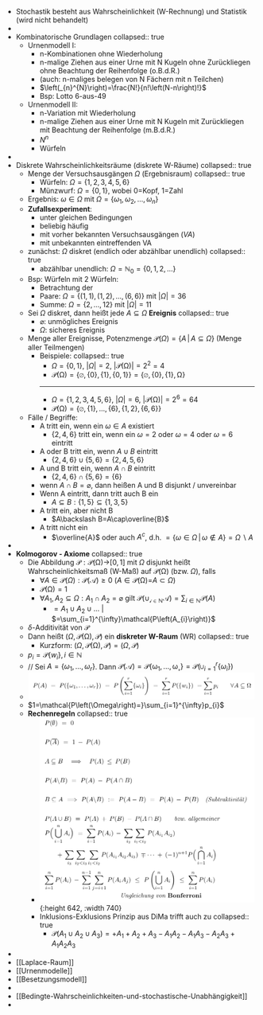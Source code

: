 - Stochastik besteht aus Wahrscheinlichkeit (W-Rechnung) und Statistik (wird nicht behandelt)
-
- Kombinatorische Grundlagen
  collapsed:: true
	- Urnenmodell I:
		- n-Kombinationen ohne Wiederholung
		- n-malige Ziehen aus einer Urne mit N Kugeln ohne Zurückliegen ohne Beachtung der Reihenfolge (o.B.d.R.)
		- (auch: n-maliges belegen von N Fächern mit n Teilchen)
		- $\left(_{n}^{N}\right)=\frac{N!}{n!\left(N-n\right)!}$
		- Bsp: Lotto 6-aus-49
	- Urnenmodell II:
		- n-Variation mit Wiederholung
		- n-malige Ziehen aus einer Urne mit N Kugeln mit Zurückliegen mit Beachtung der Reihenfolge (m.B.d.R.)
		- $N^{n}$
		- Würfeln
-
- Diskrete Wahrscheinlichkeitsräume (diskrete W-Räume)
  collapsed:: true
	- Menge der Versuchsausgängen $\Omega$ (Ergebnisraum)
	  collapsed:: true
		- Würfeln: $\Omega=\left\lbrace1,2,3,4,5,6\right\rbrace$
		- Münzwurf: $\Omega=\left\lbrace0,1\right\rbrace$, wobei 0=Kopf, 1=Zahl
	- Ergebnis: $\omega\in\Omega$ mit $\Omega=\left\lbrace\omega_1,\omega_2,...,\omega_{n}\right\rbrace$
	- **Zufallsexperiment**:
		- unter gleichen Bedingungen
		- beliebig häufig
		- mit vorher bekannten Versuchsausgängen (*VA*)
		- mit unbekannten eintreffenden VA
	- zunächst: $\Omega$ diskret (endlich oder abzählbar unendlich)
	  collapsed:: true
		- abzählbar unendlich: $\Omega=\mathbb{N}_0=\left\lbrace0,1,2,...\right\rbrace$
	- Bsp: Würfeln mit 2 Würfeln:
		- Betrachtung der
		- Paare: $\Omega=\left\lbrace\left(1,1\right),\left(1,2\right),...,\left(6,6\right)\right\rbrace$ mit $\left|\Omega\right|=36$
		- Summe: $\Omega=\left\lbrace2,...,12\right\rbrace$ mit $\left|\Omega\right|=11$
	- Sei $\Omega$ diskret, dann heißt jede $A\subseteq\Omega$ **Ereignis**
	  collapsed:: true
		- $\varnothing$: unmögliches Ereignis
		- $\Omega$: sicheres Ereignis
	- Menge aller Ereignisse, Potenzmenge $\mathcal{P}\left(\Omega\right)=\left\lbrace A\,\vert\,A\subseteq\Omega\right\rbrace$ (Menge aller Teilmengen)
		- Beispiele:
		  collapsed:: true
			- $\Omega=\left\lbrace0,1\right\rbrace$, $\left|\Omega\right|=2$, $\left|\mathcal{P}\left(\mathcal{\Omega}\right)\right|=2^2=4$
			- $\mathcal{P\left(\Omega\right)=\left\lbrace\varnothing,\left\lbrace0\right\rbrace,\left\lbrace1\right\rbrace,\left\lbrace0,1\right\rbrace\right\rbrace=\left\lbrace\varnothing,\left\lbrace0\right\rbrace,\left\lbrace1\right\rbrace,\Omega\right\rbrace}$
			- ---
			- $\Omega=\left\lbrace1,2,3,4,5,6\right\rbrace$, $\left|\Omega\right|=6$, $\left|\mathcal{P}\left(\mathcal{\Omega}\right)\right|=2^6=64$
			- $\mathcal{P\left(\Omega\right)=\left\lbrace\varnothing,\left\lbrace1\right\rbrace,...,\left\lbrace6\right\rbrace,\left\lbrace1,2\right\rbrace,\left\lbrace6,6\right\rbrace\right\rbrace}$
	- Fälle / Begriffe:
		- A tritt ein, wenn ein $\omega\in A$ existiert
			- $\left\lbrace2,4,6\right\rbrace$ tritt ein, wenn ein $\omega=2$ oder $\omega=4$ oder $\omega=6$ eintritt
		- A oder B tritt ein, wenn $A\cup B$ eintritt
			- $\left\lbrace2,4,6\right\rbrace\cup\left\lbrace5,6\right\rbrace=\left\lbrace2,4,5,6\right\rbrace$
		- A und B tritt ein, wenn $A\cap B$ eintritt
			- $\left\lbrace2,4,6\right\rbrace\cap\left\lbrace5,6\right\rbrace=\left\lbrace6\right\rbrace$
		- wenn $A\cap B=\varnothing$, dann heißen A und B disjunkt / unvereinbar
		- Wenn A eintritt, dann tritt auch B ein
			- $A\subseteq B:\left\lbrace1,5\right\rbrace\subseteq\left\lbrace1,3,5\right\rbrace$
		- A tritt ein, aber nicht B
			- $A\backslash B=A\cap\overline{B}$
		- A tritt nicht ein
			- $\overline{A}$ oder auch $A^{c}$, d.h. $=\left\lbrace\omega\in\Omega\,\vert\,\omega\notin A\right\rbrace=\Omega\backslash A$
-
- **Kolmogorov - Axiome**
  collapsed:: true
	- Die Abbildung $\mathcal{P:P\left(\Omega\right)\rightarrow}\left\lbrack0,1\right\rbrack$ mit $\Omega$ disjunkt heißt Wahrscheinlichkeitsmaß (W-Maß) auf $\mathcal{P\left(\Omega\right)}$ (bzw. $\Omega$), falls
		- $\forall A\in\mathcal{P}\left(\Omega\right):\mathcal{P\left(A\right)\geq0}$ ($A\in\mathcal{P\left(\Omega\right)=}A\subset\Omega$)
		- $\mathcal{P\left(\Omega\right)=1}$
		- $\forall A_1,A_2\subseteq\Omega:A_1\cap A_2=\varnothing$ gilt $\mathcal{P\left(\cup_{i\in\mathbb{N}}A\right)}=\sum_{i\in\mathbb{N}}\mathcal{P}\left(A\right)$
			- $=A_1\cup A_2\cup...$ | $=\sum_{i=1}^{\infty}\mathcal{P\left(A_{i}\right)}$
	- $\delta$-Additivität von $\mathcal{P}$
	- Dann heißt $\left(\Omega,\mathcal{P\left(\Omega\right),P}\right)$ ein **diskreter W-Raum** (WR)
	  collapsed:: true
		- Kurzform: $\left(\Omega,\mathcal{P\left(\Omega\right),P}\right)=\left(\Omega,\mathcal{P}\right)$
	- $p_{i}=\mathcal{P}\left\lbrace w_{i}\right\rbrace,i\in\mathbb{N}$
	- // Sei $A=\left\lbrace\omega_1,...,\omega_{r}\right\rbrace$. Dann $\mathcal{P\left(A\right)=P\left\lbrace\omega_1,...,\omega_{r}\right\rbrace}=\mathcal{P}\left(\cup_{i=1}^{r}\left\lbrace\omega_{i}\right\rbrace\right)$
	- ![image.png](../assets/image_1744016375782_0.png)
	- $1=\mathcal{P\left(\Omega\right)=}\sum_{i=1}^{\infty}p_{i}$
	- **Rechenregeln**
	  collapsed:: true
		- ![image.png](../assets/image_1744016842126_0.png){:height 642, :width 740}
		- Inklusions-Exklusions Prinzip aus DiMa trifft auch zu
		  collapsed:: true
			- $\mathcal{P}\left(A_1\cup A_2\cup A_3\right)=+A_1+A_2+A_3-A_1A_2-A_1A_3-A_2A_3+A_1A_2A_3$
-
- [[Laplace-Raum]]
- [[Urnenmodelle]]
- [[Besetzungsmodell]]
-
- [[Bedingte-Wahrscheinlichkeiten-und-stochastische-Unabhängigkeit]]
-